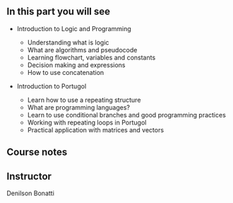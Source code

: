 ## In this part you will see

- Introduction to Logic and Programming
    - Understanding what is logic
    - What are algorithms and pseudocode
    - Learning flowchart, variables and constants
    - Decision making and expressions
    - How to use concatenation

- Introduction to Portugol
    - Learn how to use a repeating structure
    - What are programming languages?
    - Learn to use conditional branches and good programming practices
    - Working with repeating loops in Portugol
    - Practical application with matrices and vectors

## Course notes

## Instructor
Denilson Bonatti